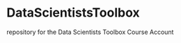DataScientistsToolbox
=====================

repository for the Data Scientists Toolbox Course Account
